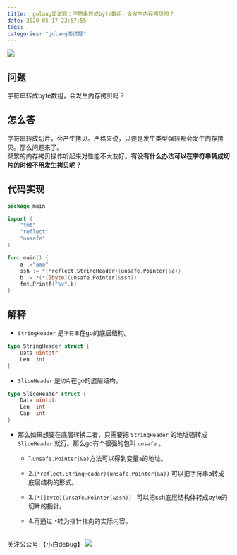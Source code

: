 ```yaml
---
title:  golang面试题：字符串转成byte数组，会发生内存拷贝吗？
date: 2020-05-17 22:57:55
tags:
categories: "golang面试题"
---
```


![](https://imgconvert.csdnimg.cn/aHR0cHM6Ly9pbWdrci5jbi1iai51ZmlsZW9zLmNvbS83OGRhNTQ2My01M2ViLTRjNTctYTA4Yy0wOWJhNGYyOGZmOTYucG5n?x-oss-process=image/format,png)
<!-- more -->
## 问题
字符串转成byte数组，会发生内存拷贝吗？ 

## 怎么答
字符串转成切片，会产生拷贝。严格来说，只要是发生类型强转都会发生内存拷贝。那么问题来了。  
频繁的内存拷贝操作听起来对性能不大友好。**有没有什么办法可以在字符串转成切片的时候不用发生拷贝呢？** 

## 代码实现
```go
package main

import (
	"fmt"
	"reflect"
	"unsafe"
)

func main() {
	a :="aaa"
	ssh := *(*reflect.StringHeader)(unsafe.Pointer(&a))
	b := *(*[]byte)(unsafe.Pointer(&ssh))  
	fmt.Printf("%v",b)
}

```

## 解释
- ```StringHeader``` 是```字符串```在go的底层结构。
```go 
type StringHeader struct {
	Data uintptr
	Len  int
}
```
- ```SliceHeader``` 是```切片```在go的底层结构。
```go 
type SliceHeader struct {
	Data uintptr
	Len  int
	Cap  int
}
```

- 那么如果想要在底层转换二者，只需要把 ```StringHeader``` 的地址强转成 ```SliceHeader``` 就行。那么go有个很强的包叫 ```unsafe``` 。    
  - 1.```unsafe.Pointer(&a)```方法可以得到变量```a```的地址。  
  - 2.```(*reflect.StringHeader)(unsafe.Pointer(&a))``` 可以把字符串a转成底层结构的形式。  
  
  - 3.```(*[]byte)(unsafe.Pointer(&ssh)) ``` 可以把ssh底层结构体转成byte的切片的指针。
  - 4.再通过 ```*```转为指针指向的实际内容。


###### 
关注公众号:【小白debug】
![](https://cdn.jsdelivr.net/gh/xiaobaiTech/image/默认标题_动态横版二维码_2021-03-19-0.gif)